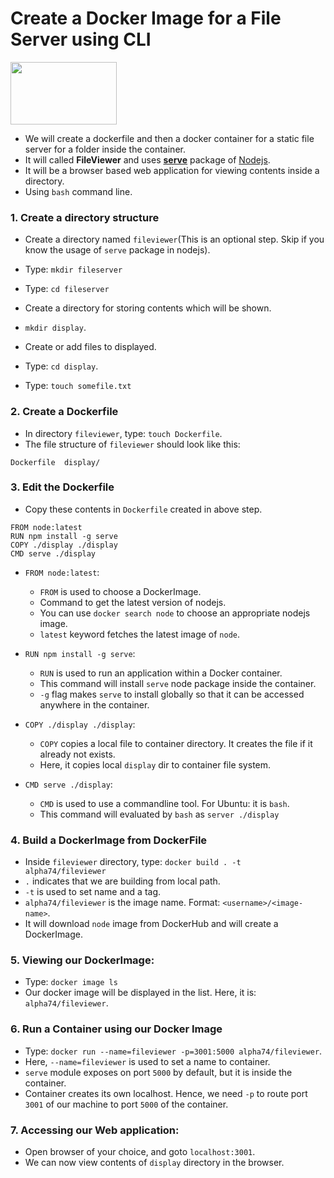 # Create a Docker Image for a File Server using CLI

<img src="https://upload.wikimedia.org/wikipedia/commons/thumb/d/d9/Node.js_logo.svg/440px-Node.js_logo.svg.png" width=170 height=100>

- We will create a dockerfile and then a docker container for a static file server for a folder inside the container.
- It will called **FileViewer** and uses [**serve**](https://www.npmjs.com/package/serve) package of [Nodejs](https://nodejs.org/en/).
- It will be a browser based web application for viewing contents inside a directory.
- Using `bash` command line.


### 1. Create a directory structure
- Create a directory named `fileviewer`(This is an optional step. Skip if you know the usage of `serve` package in nodejs).
- Type: `mkdir fileserver`
- Type: `cd fileserver`

- Create a directory for storing contents which will be shown.
- `mkdir display`.
- Create or add files to displayed.
- Type: `cd display`.
- Type: `touch somefile.txt`

### 2. Create a Dockerfile
- In directory `fileviewer`, type: `touch Dockerfile`.
- The file structure of `fileviewer` should look like this:
```
Dockerfile  display/
```

### 3. Edit the Dockerfile
- Copy these contents in `Dockerfile` created in above step.
```
FROM node:latest
RUN npm install -g serve
COPY ./display ./display
CMD serve ./display
```

- `FROM node:latest`:
  - `FROM` is used to choose a DockerImage.
  - Command to get the latest version of nodejs.
  - You can use `docker search node` to choose an appropriate nodejs image.
  - `latest` keyword fetches the latest image of `node`. 

- `RUN npm install -g serve`:
  - `RUN` is used to run an application within a Docker container.
  - This command will install `serve` node package inside the container.
  - `-g` flag makes `serve` to install globally so that it can be accessed anywhere in the container.

- `COPY ./display ./display`:
  - `COPY` copies a local file to container directory. It creates the file if it already not exists.
  - Here, it copies local `display` dir to container file system.


- `CMD serve ./display`:
  - `CMD` is used to use a commandline tool. For Ubuntu: it is `bash`.
  - This command will evaluated by `bash` as `server ./display`


### 4. Build a DockerImage from DockerFile
- Inside `fileviewer` directory, type: `docker build . -t alpha74/fileviewer`
- `.` indicates that we are building from local path.
- `-t` is used to set name and a tag.
- `alpha74/fileviewer` is the image name. Format: `<username>/<image-name>`.
- It will download `node` image from DockerHub and will create a DockerImage.


### 5. Viewing our DockerImage:
- Type: `docker image ls`
- Our docker image will be displayed in the list. Here, it is: `alpha74/fileviewer`.


### 6. Run a Container using our Docker Image
- Type: `docker run --name=fileviewer -p=3001:5000 alpha74/fileviewer`.
- Here, `--name=fileviewer` is used to set a name to container.
- `serve` module exposes on port `5000` by default, but it is inside the container.
- Container creates its own localhost. Hence, we need `-p` to route port `3001` of our machine to port `5000` of the container.


### 7. Accessing our Web application:
- Open browser of your choice, and goto `localhost:3001`.
- We can now view contents of `display` directory in the browser.
